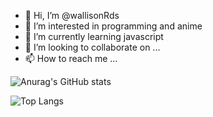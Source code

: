 - 👋 Hi, I’m @wallisonRds
- 👀 I’m interested in programming and anime
- 🌱 I’m currently learning javascript
- 💞️ I’m looking to collaborate on ...
- 📫 How to reach me ...

<!---
wallisonRds/wallisonRds is a ✨ special ✨ repository because its `README.md` (this file) appears on your GitHub profile.
You can click the Preview link to take a look at your changes.
--->
![Anurag's GitHub stats](https://github-readme-stats.vercel.app/api?username=wallisonRds&show_icons=true&theme=midnight-purple)


![Top Langs](https://github-readme-stats.vercel.app/api/top-langs/?username=wallisonRds&layout=compact)
